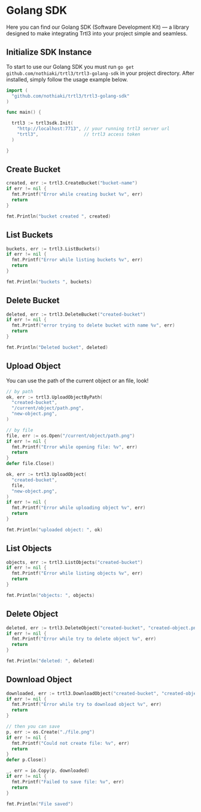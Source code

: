 # Golang SDK

Here you can find our Golang SDK (Software Development Kit) — a library designed to make integrating Trtl3 into your project simple and seamless.

## Initialize SDK Instance

To start to use our Golang SDK you must run `go get	github.com/nothiaki/trtl3/trtl3-golang-sdk` in your project directory.
After installed, simply follow the usage example below.

```go
import (
  "github.com/nothiaki/trtl3/trtl3-golang-sdk"
)

func main() {

  trtl3 := trtl3sdk.Init(
    "http://localhost:7713", // your running trtl3 server url
    "trtl3",                 // trtl3 access token
  )

}
```

## Create Bucket

```go
created, err := trtl3.CreateBucket("bucket-name")
if err != nil {
  fmt.Printf("Error while creating bucket %v", err)
  return
}

fmt.Println("bucket created ", created)
```

## List Buckets

```go
buckets, err := trtl3.ListBuckets()
if err != nil {
  fmt.Printf("Error while listing buckets %v", err)
  return
}

fmt.Println("buckets ", buckets)
```

## Delete Bucket

```go
deleted, err := trtl3.DeleteBucket("created-bucket")
if err != nil {
  fmt.Printf("error trying to delete bucket with name %v", err)
  return
}

fmt.Println("Deleted bucket", deleted)
```

## Upload Object

You can use the path of the current object or an file, look!

```go
// by path
ok, err := trtl3.UploadObjectByPath(
  "created-bucket",
  "/current/object/path.png",
  "new-object.png",
)

// by file
file, err := os.Open("/current/object/path.png")
if err != nil {
  fmt.Printf("Error while opening file: %v", err)
  return
}
defer file.Close()

ok, err := trtl3.UploadObject(
  "created-bucket",
  file,
  "new-object.png",
)
if err != nil {
  fmt.Printf("Error while uploading object %v", err)
  return
}

fmt.Println("uploaded object: ", ok)
```

## List Objects

```go
objects, err := trtl3.ListObjects("created-bucket")
if err != nil {
  fmt.Printf("Error while listing objects %v", err)
  return
}

fmt.Println("objects: ", objects)
```

## Delete Object

```go
deleted, err := trtl3.DeleteObject("created-bucket", "created-object.png")
if err != nil {
  fmt.Printf("Error while try to delete object %v", err)
  return
}

fmt.Println("deleted: ", deleted)
```

## Download Object

```go
downloaded, err := trtl3.DownloadObject("created-bucket", "created-object.png")
if err != nil {
  fmt.Printf("Error while try to download object %v", err)
  return	
}

// then you can save
p, err := os.Create("./file.png")
if err != nil {
  fmt.Printf("Could not create file: %v", err)
  return
}
defer p.Close()

_, err = io.Copy(p, downloaded)
if err != nil {
  fmt.Printf("Failed to save file: %v", err)
  return
}

fmt.Println("File saved")
```

